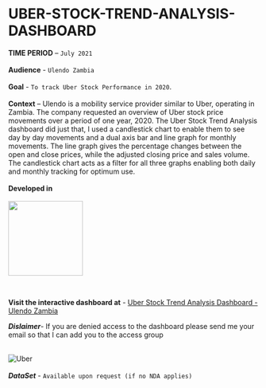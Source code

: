 # UBER-STOCK-TREND-ANALYSIS-DASHBOARD
**TIME PERIOD** – ```July 2021``` <br/>
<br/>
**Audience** - ```Ulendo Zambia ``` <br/>
<br/>
**Goal** - ```To track Uber Stock Performance in 2020```.<br/>
<br/>
**Context** – Ulendo is a mobility service provider similar to Uber, operating in Zambia. The company requested an overview of Uber stock price movements over a period of one year, 2020. The Uber Stock Trend Analysis dashboard did just that, I used a candlestick chart to enable them to see day by day movements and a dual axis bar and line graph for monthly movements. The line graph gives the percentage changes between the open and close prices, while the adjusted closing price and sales volume. The candlestick chart acts as a filter for all three graphs enabling both daily and monthly tracking for optimum use. <br/>
<br/>
**Developed in** <br/>
<br/>
<img src="https://user-images.githubusercontent.com/73197748/152563306-29aea802-33cc-4a1d-88b8-8193acc91a43.png" width="150">
<!-- ![251-2515669_tableau-partner-tableau-partner-logo-hd-png-download](https://user-images.githubusercontent.com/73197748/152563306-29aea802-33cc-4a1d-88b8-8193acc91a43.png) -->
<br/>

**Visit the interactive dashboard at** - [Uber Stock Trend Analysis Dashboard - Ulendo Zambia](https://public.tableau.com/views/UberDash/Dashboard?:language=en-US&:display_count=n&:origin=viz_share_link)

***Dislaimer***- If you are denied access to the dashboard please send me your email so that I can add you to the access group
<br/>
<br/>

![Uber](https://user-images.githubusercontent.com/73197748/152566819-f0c4457d-83b1-4eb1-92a5-66acd7fe68ca.png)<br/>
<br/>
***DataSet*** - ```Available upon request (if no NDA applies)```




